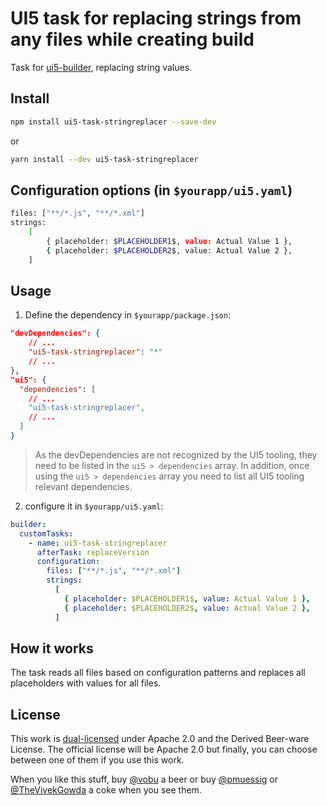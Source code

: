 # UI5 task for replacing strings from any files while creating build

Task for [ui5-builder](https://github.com/SAP/ui5-builder), replacing string values.

## Install

```bash
npm install ui5-task-stringreplacer --save-dev
```

or

```bash
yarn install --dev ui5-task-stringreplacer
```

## Configuration options (in `$yourapp/ui5.yaml`)

```bash
files: ["**/*.js", "**/*.xml"]
strings:
    [
        { placeholder: $PLACEHOLDER1$, value: Actual Value 1 },
        { placeholder: $PLACEHOLDER2$, value: Actual Value 2 },
    ]
```

## Usage

1. Define the dependency in `$yourapp/package.json`:

```json
"devDependencies": {
    // ...
    "ui5-task-stringreplacer": "*"
    // ...
},
"ui5": {
  "dependencies": [
    // ...
    "ui5-task-stringreplacer",
    // ...
  ]
}
```

> As the devDependencies are not recognized by the UI5 tooling, they need to be listed in the `ui5 > dependencies` array. In addition, once using the `ui5 > dependencies` array you need to list all UI5 tooling relevant dependencies.

2. configure it in `$yourapp/ui5.yaml`:

```yaml
builder:
  customTasks:
    - name: ui5-task-stringreplacer
      afterTask: replaceVersion
      configuration:
        files: ["**/*.js", "**/*.xml"]
        strings:
          [
            { placeholder: $PLACEHOLDER1$, value: Actual Value 1 },
            { placeholder: $PLACEHOLDER2$, value: Actual Value 2 },
          ]
```

## How it works

The task reads all files based on configuration patterns and replaces all placeholders with values for all files.

## License

This work is [dual-licensed](../../LICENSE) under Apache 2.0 and the Derived Beer-ware License. The official license will be Apache 2.0 but finally, you can choose between one of them if you use this work.

When you like this stuff, buy [@vobu](https://twitter.com/vobu) a beer or buy [@pmuessig](https://twitter.com/pmuessig) or [@TheVivekGowda](https://twitter.com/TheVivekGowda) a coke when you see them.
